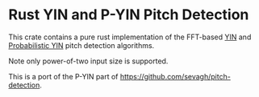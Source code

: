 # Rust YIN and P-YIN Pitch Detection

This crate contains a pure rust implementation of the FFT-based [YIN](http://audition.ens.fr/adc/pdf/2002_JASA_YIN.pdf) and [Probabilistic YIN](https://www.eecs.qmul.ac.uk/~simond/pub/2014/MauchDixon-PYIN-ICASSP2014.pdf) pitch detection algorithms.

Note only power-of-two input size is supported.

This is a port of the P-YIN part of https://github.com/sevagh/pitch-detection.